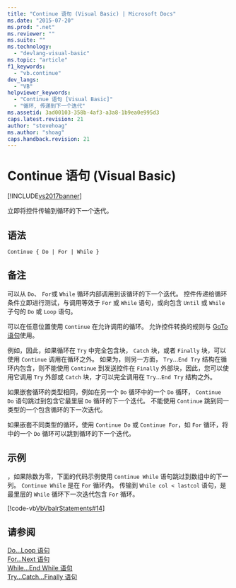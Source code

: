 ```yaml
---
title: "Continue 语句 (Visual Basic) | Microsoft Docs"
ms.date: "2015-07-20"
ms.prod: ".net"
ms.reviewer: ""
ms.suite: ""
ms.technology: 
  - "devlang-visual-basic"
ms.topic: "article"
f1_keywords: 
  - "vb.continue"
dev_langs: 
  - "VB"
helpviewer_keywords: 
  - "Continue 语句 [Visual Basic]"
  - "循环, 传递到下一个迭代"
ms.assetid: 3ad00103-358b-4af3-a3a8-1b9ea0e995d3
caps.latest.revision: 21
author: "stevehoag"
ms.author: "shoag"
caps.handback.revision: 21
---
```

# Continue 语句 (Visual Basic)
[!INCLUDE[vs2017banner](../../../visual-basic/includes/vs2017banner.md)]

立即将控件传输到循环的下一个迭代。  
  
## 语法  
  
```  
Continue { Do | For | While }  
```  
  
## 备注  
 可以从 `Do`、 `For`或 `While` 循环内部调用到该循环的下一个迭代。  控件传递给循环条件立即进行测试，与调用等效于 `For` 或 `While` 语句，或向包含 `Until` 或 `While` 子句的 `Do` 或 `Loop` 语句。  
  
 可以在任意位置使用 `Continue` 在允许调用的循环。  允许控件转换的规则与 [GoTo 语句](../../../visual-basic/language-reference/statements/goto-statement.md)使用。  
  
 例如，因此，如果循环在 `Try` 中完全包含块， `Catch` 块，或者 `Finally` 块，可以使用 `Continue` 调用在循环之外。  如果为，则另一方面， `Try`…`End Try` 结构在循环内包含，则不能使用 `Continue` 到发送控件在 `Finally` 外部块，因此，您可以使用它调用 `Try` 外部或 `Catch` 块，才可以完全调用在 `Try`…`End Try` 结构之外。  
  
 如果嵌套循环的类型相同，例如在另一个 `Do` 循环中的一个 `Do` 循环， `Continue Do` 语句跳过到包含它最里层 `Do` 循环的下一个迭代。  不能使用 `Continue` 跳到同一类型的一个包含循环的下一次迭代。  
  
 如果嵌套不同类型的循环，使用 `Continue Do` 或 `Continue For`，如 `For` 循环，将中的一个 `Do` 循环可以跳到循环的下一个迭代。  
  
## 示例  
 ，如果除数为零，下面的代码示例使用 `Continue While` 语句跳过到数组中的下一列。  `Continue While` 是在 `For` 循环内。  传输到 `While col < lastcol` 语句，是最里层的 `While` 循环下一次迭代包含 `For` 循环。  
  
 [!code-vb[VbVbalrStatements#14](../../../visual-basic/language-reference/error-messages/codesnippet/VisualBasic/continue-statement_1.vb)]  
  
## 请参阅  
 [Do...Loop 语句](../../../visual-basic/language-reference/statements/do-loop-statement.md)   
 [For...Next 语句](../../../visual-basic/language-reference/statements/for-next-statement.md)   
 [While...End While 语句](../../../visual-basic/language-reference/statements/while-end-while-statement.md)   
 [Try...Catch...Finally 语句](../../../visual-basic/language-reference/statements/try-catch-finally-statement.md)